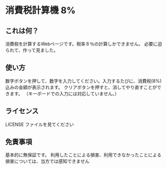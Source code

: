 # 消費税計算機 8%

## これは何？

消費税を計算するWebページです。税率８％の計算しかできません。
必要に迫られて、作って見ました。

## 使い方

数字ボタンを押して、数字を入力してください。入力するたびに、消費税(8%)込みの金額が表示されます。
クリアボタンを押すと、消してやり直すことができます。
（キーボードでの入力には対応していません。）

## ライセンス

LICENSE ファイルを見てください

## 免責事項

基本的に無保証です。 利用したことによる損害、利用できなかったことによる損害については、当方では感知できません